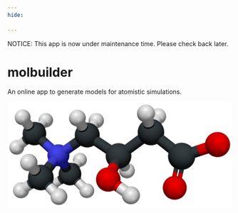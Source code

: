 ```yaml
---
hide:

---
```



NOTICE: This app is now under maintenance time. Please check back later.


# molbuilder

An online app to generate models for atomistic simulations.

<img src="1images/chain.png">